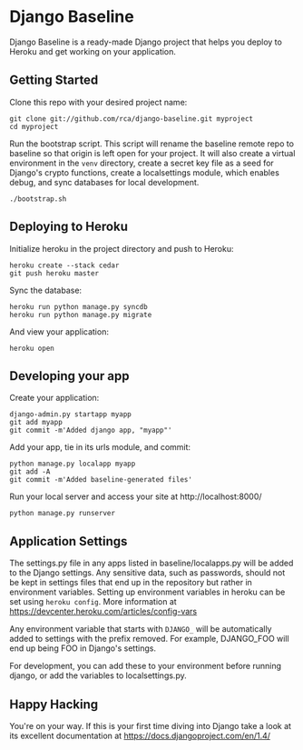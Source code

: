 Django Baseline
===============

Django Baseline is a ready-made Django project that helps you deploy to Heroku and get working on your application.

Getting Started
---------------

Clone this repo with your desired project name:

```
git clone git://github.com/rca/django-baseline.git myproject
cd myproject
```

Run the bootstrap script.  This script will rename the baseline remote repo to
baseline so that origin is left open for your project.  It will also create a
virtual environment in the ```venv``` directory, create a secret key file as a
seed for Django's crypto functions, create a localsettings module, which
enables debug, and sync databases for local development.

```
./bootstrap.sh
```

Deploying to Heroku
-------------------

Initialize heroku in the project directory and push to Heroku:

```
heroku create --stack cedar
git push heroku master
```

Sync the database:

```
heroku run python manage.py syncdb
heroku run python manage.py migrate
```

And view your application:

```
heroku open
```

Developing your app
-------------------

Create your application:

```
django-admin.py startapp myapp
git add myapp
git commit -m'Added django app, "myapp"'
```

Add your app, tie in its urls module, and commit:

```
python manage.py localapp myapp
git add -A
git commit -m'Added baseline-generated files'
```

Run your local server and access your site at http://localhost:8000/

```
python manage.py runserver
```

Application Settings
--------------------

The settings.py file in any apps listed in baseline/localapps.py will be added
to the Django settings.  Any sensitive data, such as passwords, should not be
kept in settings files that end up in the repository but rather in environment
variables.  Setting up environment variables in heroku can be set using
```heroku config```.  More information at
https://devcenter.heroku.com/articles/config-vars

Any environment variable that starts with ```DJANGO_``` will be automatically
added to settings with the prefix removed.  For example, DJANGO_FOO will end up
being FOO in Django's settings.

For development, you can add these to your environment before running django,
or add the variables to localsettings.py.

Happy Hacking
-------------

You're on your way.  If this is your first time diving into Django take a look
at its excellent documentation at https://docs.djangoproject.com/en/1.4/
